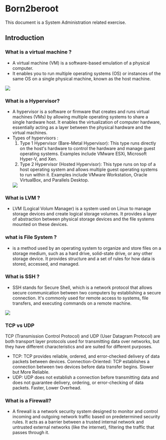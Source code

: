 # Born2beroot
This document is a System Administration related exercise.

## Introduction

### What is a virtual machine ?
 - A virtual machine (VM) is a software-based emulation of a physical computer.
 - It enables you to run multiple operating systems (OS) or instances of the same OS on a single physical machine, known as the host machine.
 <img src="http://kb.elipse.com.br/pt-br/images/ID5019/1.png">

### What is a Hypervisor?
 - A hypervisor is a software or firmware that creates and runs virtual machines (VMs) by allowing multiple operating systems to share a single hardware host. It enables the virtualization of computer hardware, essentially acting as a layer between the physical hardware and the virtual machines.
 - Types of hypervisors :
    1. Type 1 Hypervisor (Bare-Metal Hypervisor): This type runs directly on the host's hardware to control the hardware and manage guest operating systems. Examples include VMware ESXi, Microsoft Hyper-V, and Xen.
    2. Type 2 Hypervisor (Hosted Hypervisor): This type runs on top of a host operating system and allows multiple guest operating systems to run within it. Examples include VMware Workstation, Oracle VirtualBox, and Parallels Desktop.
    <img src="https://www.parkplacetechnologies.com/wp-content/uploads/2022/02/type-1-hypervisor-vs-type-2-2048x999.png">

### What is LVM ?
 - LVM (Logical Volum Manager) is a system used on Linux to manage storage devices and create logical storage volumes. It provides a layer of abstraction between physical storage devices and the file systems mounted on these devices. 

### what is File System ?
 - is a method used by an operating system to organize and store files on a storage medium, such as a hard drive, solid-state drive, or any other storage device. It provides structure and a set of rules for how data is stored, accessed, and managed.

### What is SSH ?
 - SSH stands for Secure Shell, which is a network protocol that allows secure communication between two computers by establishing a secure connection. It's commonly used for remote access to systems, file transfers, and executing commands on a remote machine.
 <img src="https://www.ipxo.com/app/uploads/2022/02/What-is-SSH-820x460.jpg">

### TCP vs UDP
TCP (Transmission Control Protocol) and UDP (User Datagram Protocol) are both transport layer protocols used for transmitting data over networks, but they have different characteristics and are suited for different purposes.
 - TCP:
    TCP provides reliable, ordered, and error-checked delivery of data packets between devices.
    Connection-Oriented: TCP establishes a connection between two devices before data transfer begins.
    Slower but More Reliable.
 - UDP:
    UDP does not establish a connection before transmitting data and does not guarantee delivery, ordering, or error-checking of data packets.
    Faster, Lower Overhead.

### What is a Firewall?
 - A firewall is a network security system designed to monitor and control incoming and outgoing network traffic based on predetermined security rules. It acts as a barrier between a trusted internal network and untrusted external networks (like the internet), filtering the traffic that passes through it.

